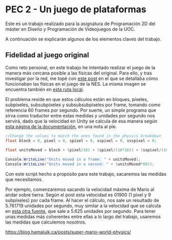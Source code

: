 # PEC 2 - Un juego de plataformas

Este es un trabajo realizado para la asignatura de Programación 2D del máster en Diseño y Programación de Videojuegos de la UOC.

A continuación se explicarán algunos de los elementos claves del trabajo.

## Fidelidad al juego original

Como reto personal, en este trabajo he intentado realizar el juego de la manera más cercana posible a las físicas del original. Para ello, y tras investigar por la red, me topé con [este post](https://web.archive.org/web/20130807122227/http://i276.photobucket.com/albums/kk21/jdaster64/smb_playerphysics.png) en el que se detallaba cómo funcionaban las físicas en el juego de la NES. La misma imagen se encuentra también en [esta ruta local](/README_Data/smb_playerphysics.png).

El problema reside en que estos cálculos están en bloques, píxeles, subpíxeles, subsubpíxeles y subsubsubpíxeles por frame, tomando como referencia 60 frames por segundo. Por suerte, un simple programa que sirva como traductor entre estas medidas y unidades por segundo nos servirá, dado que la velocidad en Unity se calcula de esa manera según [esta página de la documentación](https://docs.unity3d.com/ScriptReference/Rigidbody-velocity.html), en una nota al pie.

```csharp
//Change the values to match the ones found in the physics breakdown
float block = 0, pixel = 0, spixel = 0, sspixel = 0, ssspixel = 0;
		
float unitsMoved = block + (pixel/16) + (spixel/(16*16)) + (sspixel/(16*16*16)) + (sspixel/(16*16*16*16));

Console.WriteLine("Units moved in a frame: " + unitsMoved);
Console.WriteLine("Units moved in a second: " + (unitsMoved*60));
```

Con este script hecho a propósito para este trabajo, sacaremos las medidas que necesitamos.

Por ejemplo, comenzaremos sacando la velocidad máxima de Mario al andar sobre tierra. Según el post esta velocidad es 01900 (1 píxel y 9 subpíxeles) por cada frame. Al hacer el cálculo, nos sale un resultado de 5.761719 unidades por segundo, muy similar a la velocidad que se calcula en [esta otra fuente](https://explodingrabbit.com/game-units-577/), que sale a 5.625 unidades por segundo. Para tener unas medidas más coherentes entre ellas a lo largo del trabajo, usaremos las medidas que calculemos nosotros.

https://blog.hamaluik.ca/posts/super-mario-world-physics/
